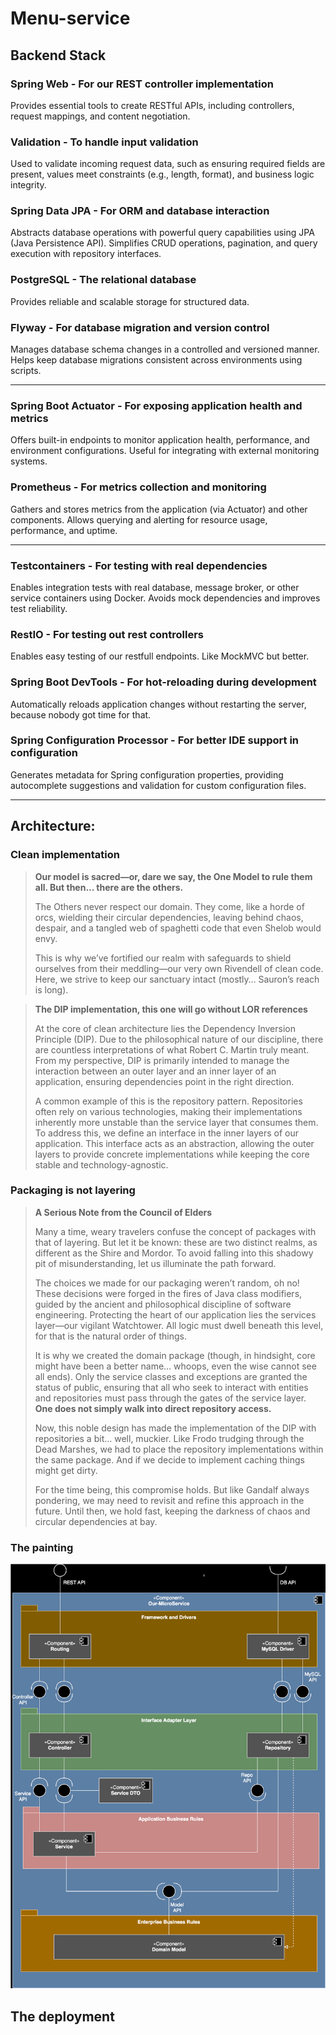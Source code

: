 # Menu-service


## Backend Stack

### Spring Web - For our REST controller implementation
Provides essential tools to create RESTful APIs, including controllers, request mappings, and content negotiation.

### Validation - To handle input validation
Used to validate incoming request data, such as ensuring required fields are present, values meet constraints (e.g., length, format), and business logic integrity. 

### Spring Data JPA - For ORM and database interaction
Abstracts database operations with powerful query capabilities using JPA (Java Persistence API). Simplifies CRUD operations, pagination, and query execution with repository interfaces.

### PostgreSQL - The relational database
Provides reliable and scalable storage for structured data. 

### Flyway - For database migration and version control
Manages database schema changes in a controlled and versioned manner. Helps keep database migrations consistent across environments using scripts.

---

### Spring Boot Actuator - For exposing application health and metrics
Offers built-in endpoints to monitor application health, performance, and environment configurations. Useful for integrating with external monitoring systems.

### Prometheus - For metrics collection and monitoring
Gathers and stores metrics from the application (via Actuator) and other components. Allows querying and alerting for resource usage, performance, and uptime.

---

### Testcontainers - For testing with real dependencies
Enables integration tests with real database, message broker, or other service containers using Docker. Avoids mock dependencies and improves test reliability.

### RestIO - For testing out rest controllers
Enables easy testing of our restfull endpoints. Like MockMVC but better.

### Spring Boot DevTools - For hot-reloading during development
Automatically reloads application changes without restarting the server, because nobody got time for that.

### Spring Configuration Processor - For better IDE support in configuration
Generates metadata for Spring configuration properties, providing autocomplete suggestions and validation for custom configuration files.

---

## Architecture:
### Clean implementation

> **Our model is sacred—or, dare we say, the One Model to rule them all. But then... there are the others.**
>
> The Others never respect our domain. They come, like a horde of orcs, wielding their circular dependencies,
> leaving behind chaos, despair, and a tangled web of spaghetti code that even Shelob would envy.
>
> This is why we’ve fortified our realm with safeguards to shield ourselves from their meddling—our very own Rivendell of clean code.
> Here, we strive to keep our sanctuary intact (mostly… Sauron’s reach is long).

> **The DIP implementation, this one will go without LOR references**
> 
> At the core of clean architecture lies the Dependency Inversion Principle (DIP). Due to the philosophical nature of our discipline, 
> there are countless interpretations of what Robert C. Martin truly meant. From my perspective, 
> DIP is primarily intended to manage the interaction between an outer layer and an inner layer of an application, 
> ensuring dependencies point in the right direction.
> 
>A common example of this is the repository pattern. Repositories often rely on various technologies, making their implementations inherently 
> more unstable than the service layer that consumes them. To address this, we define an interface in the inner layers of our application. 
> This interface acts as an abstraction, allowing the outer layers to provide concrete implementations while keeping the core stable and technology-agnostic.
### Packaging is not layering

> **A Serious Note from the Council of Elders**
>
> Many a time, weary travelers confuse the concept of packages with that of layering. 
> But let it be known: these are two distinct realms, as different as the Shire and Mordor. 
> To avoid falling into this shadowy pit of misunderstanding, let us illuminate the path forward.
>
> The choices we made for our packaging weren’t random, oh no! These decisions were forged in the fires of Java class modifiers, 
> guided by the ancient and philosophical discipline of software engineering. Protecting the heart of our application lies the services layer—our vigilant Watchtower. 
> All logic must dwell beneath this level, for that is the natural order of things. 
> 
> It is why we created the domain package (though, in hindsight, core might have been a better name… whoops, even the wise cannot see all ends). 
> Only the service classes and exceptions are granted the status of public, ensuring that all who seek to interact with entities and repositories must pass 
> through the gates of the service layer. **One does not simply walk into direct repository access.**
>
> Now, this noble design has made the implementation of the DIP with repositories a bit… well, muckier. Like Frodo trudging through the Dead Marshes, 
> we had to place the repository implementations within the same package. And if we decide to implement caching things might get dirty.
> 
> For the time being, this compromise holds. But like Gandalf always pondering, we may need to revisit and refine this approach in the future. 
> Until then, we hold fast, keeping the darkness of chaos and circular dependencies at bay.

### The painting

![Layer Overview](../docs/imgs/ArchitectureV1.svg)


## The deployment
